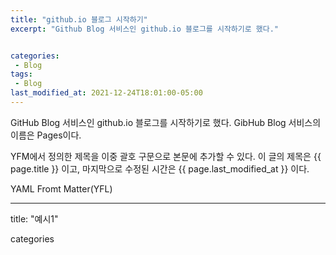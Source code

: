 ```yaml
---
title: "github.io 블로그 시작하기"
excerpt: "Github Blog 서비스인 github.io 블로그를 시작하기로 했다."


categories:
 - Blog
tags:
 - Blog
last_modified_at: 2021-12-24T18:01:00-05:00
---
```


GitHub Blog 서비스인 github.io 블로그를 시작하기로 했다.
GibHub Blog 서비스의 이름은 Pages이다. 

YFM에서 정의한 제목을 이중 괄호 구문으로 본문에 추가할 수 있다. 
이 글의 제목은 {{ page.title }} 이고,
마지막으로 수정된 시간은 {{ page.last_modified_at }} 이다.



YAML Fromt Matter(YFL)

---

title: "예시1"



categories 

